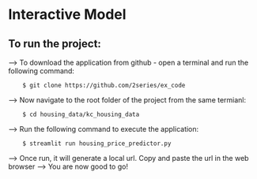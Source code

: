 # Interactive Model

## To run the project:

--> To download the application from github - open a terminal and run the following command:
```
    $ git clone https://github.com/2series/ex_code
```
--> Now navigate to the root folder of the project from the same termianl:
```
    $ cd housing_data/kc_housing_data
```
--> Run the following command to execute the application:
```
    $ streamlit run housing_price_predictor.py
```
--> Once run, it will generate a local url. Copy and paste the url in the web browser
--> You are now good to go!
